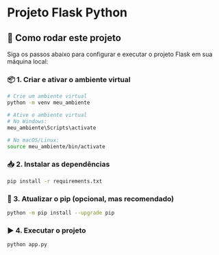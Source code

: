 # Projeto Flask Python

## 🚀 Como rodar este projeto

Siga os passos abaixo para configurar e executar o projeto Flask em sua máquina local:

### 📦 1. Criar e ativar o ambiente virtual

```bash
# Crie um ambiente virtual
python -m venv meu_ambiente

# Ative o ambiente virtual
# No Windows:
meu_ambiente\Scripts\activate

# No macOS/Linux:
source meu_ambiente/bin/activate
```

### 📥 2. Instalar as dependências
```bash
pip install -r requirements.txt
```
### 🔄 3. Atualizar o pip (opcional, mas recomendado)
```bash
python -m pip install --upgrade pip
```
### ▶️ 4. Executar o projeto
```bash
python app.py
```
